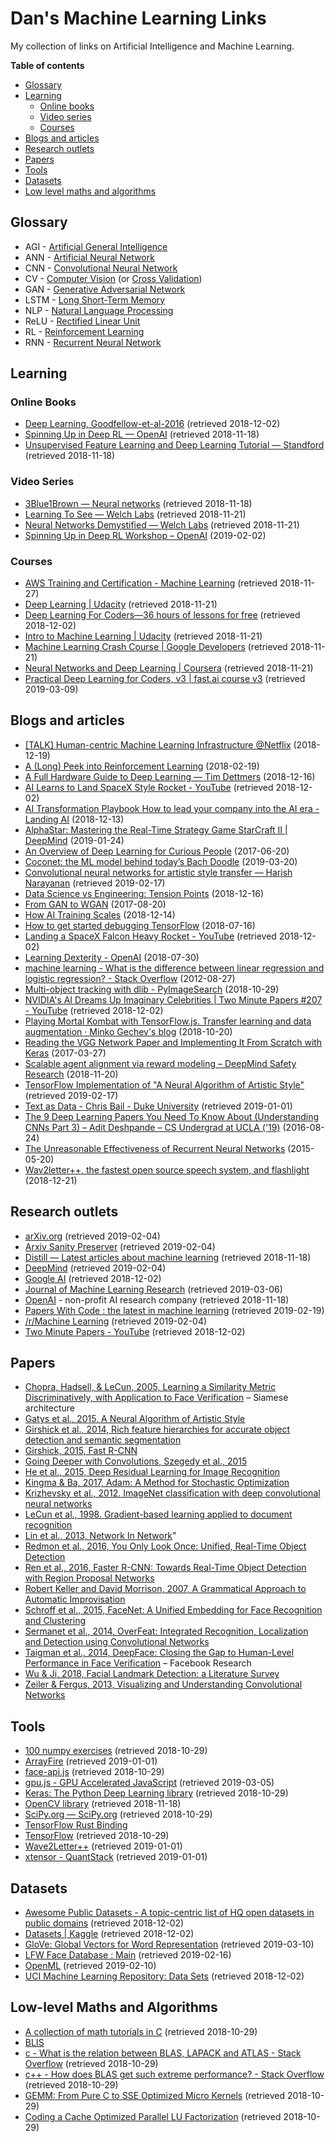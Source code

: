 # Dan's Machine Learning Links

My collection of links on Artificial Intelligence and Machine Learning.

**Table of contents**
 * [Glossary](#glossary)
 * [Learning](#learning)
   * [Online books](#online-books)
   * [Video series](#video-series)
   * [Courses](#courses)
 * [Blogs and articles](#blogs-and-articles)
 * [Research outlets](#research-outlets)
 * [Papers](#papers)
 * [Tools](#tools)
 * [Datasets](#datasets)
 * [Low level maths and algorithms](#low-level-maths-and-algorithms)

## Glossary

* AGI - [Artificial General Intelligence](https://intelligence.org/2013/08/11/what-is-agi/)
* ANN - [Artificial Neural Network](https://en.wikipedia.org/wiki/Artificial_neural_network)
* CNN - [Convolutional Neural Network](https://lilianweng.github.io/lil-log/2017/06/21/an-overview-of-deep-learning.html)
* CV - [Computer Vision](https://en.wikipedia.org/wiki/Computer_vision) (or [Cross Validation](https://docs.aws.amazon.com/machine-learning/latest/dg/cross-validation.html))
* GAN - [Generative Adversarial Network](https://lilianweng.github.io/lil-log/2017/08/20/from-GAN-to-WGAN.html)
* LSTM - [Long Short-Term Memory](https://en.wikipedia.org/wiki/Long_short-term_memory)
* NLP - [Natural Language Processing](https://en.wikipedia.org/wiki/Natural_language_processing)
* ReLU - [Rectified Linear Unit](https://www.tinymind.com/learn/terms/relu)
* RL - [Reinforcement Learning](https://en.wikipedia.org/wiki/Reinforcement_learning)
* RNN - [Recurrent Neural Network](https://lilianweng.github.io/lil-log/2017/06/21/an-overview-of-deep-learning.html)

## Learning

### Online Books

* [Deep Learning, Goodfellow-et-al-2016](http://www.deeplearningbook.org/) (retrieved 2018-12-02)
* [Spinning Up in Deep RL — OpenAI](https://spinningup.openai.com/en/latest/) (retrieved 2018-11-18)
* [Unsupervised Feature Learning and Deep Learning Tutorial — Standford](http://ufldl.stanford.edu/tutorial/) (retrieved 2018-11-18)

### Video Series

* [3Blue1Brown — Neural networks](https://www.youtube.com/playlist?list=PLZHQObOWTQDNU6R1_67000Dx_ZCJB-3pi) (retrieved 2018-11-18)
* [Learning To See — Welch Labs](https://www.youtube.com/playlist?list=PLiaHhY2iBX9ihLasvE8BKnS2Xg8AhY6iV) (retrieved 2018-11-21)
* [Neural Networks Demystified — Welch Labs](https://www.youtube.com/playlist?list=PLiaHhY2iBX9hdHaRr6b7XevZtgZRa1PoU) (retrieved 2018-11-21)
* [Spinning Up in Deep RL Workshop – OpenAI](https://www.youtube.com/watch?v=fdY7dt3ijgY) (2019-02-02)

### Courses

* [AWS Training and Certification - Machine Learning](https://aws.amazon.com/training/learning-paths/machine-learning/) (retrieved 2018-11-27)
* [Deep Learning | Udacity](https://eu.udacity.com/course/deep-learning--ud730) (retrieved 2018-11-21)
* [Deep Learning For Coders—36 hours of lessons for free](https://course.fast.ai/) (retrieved 2018-12-02)
* [Intro to Machine Learning | Udacity](https://eu.udacity.com/course/intro-to-machine-learning--ud120) (retrieved 2018-11-21)
* [Machine Learning Crash Course | Google Developers](https://developers.google.com/machine-learning/crash-course/) (retrieved 2018-11-21)
* [Neural Networks and Deep Learning | Coursera](https://www.coursera.org/learn/neural-networks-deep-learning/) (retrieved 2018-11-21)
* [Practical Deep Learning for Coders, v3 | fast.ai course v3](https://course.fast.ai/) (retrieved 2019-03-09)

## Blogs and articles

* [[TALK] Human-centric Machine Learning Infrastructure @Netflix](https://www.infoq.com/presentations/netflix-ml-infrastructure) (2018-12-19)
* [A (Long) Peek into Reinforcement Learning](https://lilianweng.github.io/lil-log/2018/02/19/a-long-peek-into-reinforcement-learning.html) (2018-02-19)
* [A Full Hardware Guide to Deep Learning — Tim Dettmers](http://timdettmers.com/2018/12/16/deep-learning-hardware-guide/) (2018-12-16)
* [AI Learns to Land SpaceX Style Rocket - YouTube](https://www.youtube.com/watch?v=NX_o9jB9bZ4) (retrieved 2018-12-02)
* [AI Transformation Playbook How to lead your company into the AI era - Landing AI](https://landing.ai/ai-transformation-playbook/) (2018-12-13)
* [AlphaStar: Mastering the Real-Time Strategy Game StarCraft II | DeepMind](https://deepmind.com/blog/alphastar-mastering-real-time-strategy-game-starcraft-ii/) (2019-01-24)
* [An Overview of Deep Learning for Curious People](https://lilianweng.github.io/lil-log/2017/06/21/an-overview-of-deep-learning.html) (2017-06-20)
* [Coconet: the ML model behind today’s Bach Doodle](https://magenta.tensorflow.org/coconet) (2019-03-20)
* [Convolutional neural networks for artistic style transfer — Harish Narayanan](https://harishnarayanan.org/writing/artistic-style-transfer/) (retrieved 2019-02-17)
* [Data Science vs Engineering: Tension Points](https://blog.dominodatalab.com/data-science-vs-engineering-tension-points/) (2018-12-16)
* [From GAN to WGAN](https://lilianweng.github.io/lil-log/2017/08/20/from-GAN-to-WGAN.html) (2017-08-20)
* [How AI Training Scales](https://blog.openai.com/science-of-ai/) (2018-12-14)
* [How to get started debugging TensorFlow](https://medium.freecodecamp.org/debugging-tensorflow-a-starter-e6668ce72617) (2018-07-16)
* [Landing a SpaceX Falcon Heavy Rocket - YouTube](https://www.youtube.com/watch?v=09OMoGqHexQ) (retrieved 2018-12-02)
* [Learning Dexterity - OpenAI](https://blog.openai.com/learning-dexterity/) (2018-07-30)
* [machine learning - What is the difference between linear regression and logistic regression? - Stack Overflow](https://stackoverflow.com/questions/12146914/what-is-the-difference-between-linear-regression-and-logistic-regression) (2012-08-27)
* [Multi-object tracking with dlib - PyImageSearch](https://www.pyimagesearch.com/2018/10/29/multi-object-tracking-with-dlib/) (2018-10-29)
* [NVIDIA's AI Dreams Up Imaginary Celebrities | Two Minute Papers #207 - YouTube](https://www.youtube.com/watch?v=VrgYtFhVGmg) (retrieved 2018-12-02)
* [Playing Mortal Kombat with TensorFlow.js. Transfer learning and data augmentation · Minko Gechev's blog](https://blog.mgechev.com/2018/10/20/transfer-learning-tensorflow-js-data-augmentation-mobile-net/) (2018-10-20)
* [Reading the VGG Network Paper and Implementing It From Scratch with Keras](https://hackernoon.com/learning-keras-by-implementing-vgg16-from-scratch-d036733f2d5) (2017-03-27)
* [Scalable agent alignment via reward modeling – DeepMind Safety Research](https://medium.com/@deepmindsafetyresearch/scalable-agent-alignment-via-reward-modeling-bf4ab06dfd84) (2018-11-20)
* [TensorFlow Implementation of "A Neural Algorithm of Artistic Style"](http://www.chioka.in/tensorflow-implementation-neural-algorithm-of-artistic-style) (retrieved 2019-02-17)
* [Text as Data - Chris Bail - Duke University](https://cbail.github.io/textasdata/Text_as_Data.html) (retrieved 2019-01-01)
* [The 9 Deep Learning Papers You Need To Know About (Understanding CNNs Part 3) – Adit Deshpande – CS Undergrad at UCLA ('19)](https://adeshpande3.github.io/The-9-Deep-Learning-Papers-You-Need-To-Know-About.html) (2016-08-24)
* [The Unreasonable Effectiveness of Recurrent Neural Networks](http://karpathy.github.io/2015/05/21/rnn-effectiveness/) (2015-05-20)
* [Wav2letter++, the fastest open source speech system, and flashlight](https://code.fb.com/ai-research/wav2letter/) (2018-12-21)

## Research outlets

* [arXiv.org](https://arxiv.org/) (retrieved 2019-02-04)
* [Arxiv Sanity Preserver](http://www.arxiv-sanity.com/) (retrieved 2019-02-04)
* [Distill — Latest articles about machine learning](https://distill.pub/) (retrieved 2018-11-18)
* [DeepMind](https://deepmind.com/) (retrieved 2019-02-04)
* [Google AI](https://ai.google/) (retrieved 2018-12-02)
* [Journal of Machine Learning Research](http://www.jmlr.org/) (retrieved 2019-03-06)
* [OpenAI](https://openai.com/) - non-profit AI research company (retrieved 2018-11-18)
* [Papers With Code : the latest in machine learning](https://paperswithcode.com/) (retrieved 2019-02-19)
* [/r/Machine Learning](https://www.reddit.com/r/MachineLearning/) (retrieved 2019-02-04)
* [Two Minute Papers - YouTube](https://www.youtube.com/user/keeroyz) (retrieved 2018-12-02)

## Papers

* [Chopra, Hadsell, & LeCun, 2005, Learning a Similarity Metric Discriminatively, with Application to Face Verification](http://yann.lecun.com/exdb/publis/pdf/chopra-05.pdf) – Siamese architecture
* [Gatys et al., 2015, A Neural Algorithm of Artistic Style](https://arxiv.org/abs/1508.06576)
* [Girshick et al., 2014, Rich feature hierarchies for accurate object detection and semantic segmentation](https://arxiv.org/abs/1311.2524)
* [Girshick, 2015, Fast R-CNN](https://arxiv.org/abs/1504.08083)
* [Going Deeper with Convolutions, Szegedy et al., 2015](https://arxiv.org/abs/1409.4842)
* [He et al., 2015, Deep Residual Learning for Image Recognition](https://arxiv.org/abs/1512.03385)
* [Kingma & Ba, 2017, Adam: A Method for Stochastic Optimization](https://arxiv.org/abs/1412.6980)
* [Krizhevsky et al., 2012. ImageNet classification with deep convolutional neural networks](https://papers.nips.cc/paper/4824-imagenet-classification-with-deep-convolutional-neural-networks.pdf)
* [LeCun et al., 1998. Gradient-based learning applied to document recognition](http://yann.lecun.com/exdb/publis/pdf/lecun-01a.pdf)
* [Lin et al., 2013, Network In Network](https://arxiv.org/abs/1312.4400)"
* [Redmon et al., 2016, You Only Look Once: Unified, Real-Time Object Detection](https://arxiv.org/abs/1506.02640)
* [Ren et al., 2016, Faster R-CNN: Towards Real-Time Object Detection with Region Proposal Networks](https://arxiv.org/abs/1506.01497)
* [Robert Keller and David Morrison, 2007, A Grammatical Approach to Automatic Improvisation](http://smc07.uoa.gr/SMC07%20Proceedings/SMC07%20Paper%2055.pdf)
* [Schroff et al., 2015, FaceNet: A Unified Embedding for Face Recognition and Clustering](https://arxiv.org/abs/1503.03832)
* [Sermanet et al., 2014, OverFeat: Integrated Recognition, Localization and Detection using Convolutional Networks](https://arxiv.org/abs/1312.6229)
* [Taigman et al., 2014, DeepFace: Closing the Gap to Human-Level Performance in Face Verification](https://research.fb.com/publications/deepface-closing-the-gap-to-human-level-performance-in-face-verification/) – Facebook Research
* [Wu & Ji, 2018, Facial Landmark Detection: a Literature Survey](https://arxiv.org/abs/1805.05563)
* [Zeiler & Fergus, 2013, Visualizing and Understanding Convolutional Networks](https://arxiv.org/abs/1311.2901)

## Tools

* [100 numpy exercises](http://www.labri.fr/perso/nrougier/teaching/numpy.100/) (retrieved 2018-10-29)
* [ArrayFire](https://github.com/arrayfire/arrayfire) (retrieved 2019-01-01)
* [face-api.js](https://github.com/justadudewhohacks/face-api.js) (retrieved 2018-10-29)
* [gpu.js - GPU Accelerated JavaScript](http://gpu.rocks/) (retrieved 2019-03-05)
* [Keras: The Python Deep Learning library](https://keras.io/) (retrieved 2018-10-29)
* [OpenCV library](https://opencv.org/) (retrieved 2018-11-18)
* [SciPy.org — SciPy.org](https://www.scipy.org/) (retrieved 2018-10-29)
* [TensorFlow Rust Binding](https://github.com/tensorflow/rust)
* [TensorFlow](https://www.tensorflow.org/) (retrieved 2018-10-29)
* [Wave2Letter++](https://github.com/facebookresearch/wav2letter) (retrieved 2019-01-01)
* [xtensor - QuantStack](http://quantstack.net/xtensor) (retrieved 2019-01-01)

## Datasets

* [Awesome Public Datasets - A topic-centric list of HQ open datasets in public domains](https://github.com/awesomedata/awesome-public-datasets) (retrieved 2018-12-02)
* [Datasets | Kaggle](https://www.kaggle.com/datasets) (retrieved 2018-12-02)
* [GloVe: Global Vectors for Word Representation](https://nlp.stanford.edu/projects/glove/) (retrieved 2019-03-10)
* [LFW Face Database : Main](http://vis-www.cs.umass.edu/lfw/) (retrieved 2019-02-16)
* [OpenML](https://www.openml.org/) (retrieved 2019-02-10)
* [UCI Machine Learning Repository: Data Sets](https://archive.ics.uci.edu/ml/datasets.html) (retrieved 2018-12-02)

## Low-level Maths and Algorithms

* [A collection of math tutorials in C](https://github.com/Foadsf/Cmathtuts) (retrieved 2018-10-29)
* [BLIS](https://github.com/flame/blis)
* [c - What is the relation between BLAS, LAPACK and ATLAS - Stack Overflow](https://stackoverflow.com/questions/17858104/what-is-the-relation-between-blas-lapack-and-atlas) (retrieved 2018-10-29)
* [c++ - How does BLAS get such extreme performance? - Stack Overflow](https://stackoverflow.com/questions/1303182/how-does-blas-get-such-extreme-performance/11421344#11421344) (retrieved 2018-10-29)
* [GEMM: From Pure C to SSE Optimized Micro Kernels](http://apfel.mathematik.uni-ulm.de/~lehn/sghpc/gemm/index.html) (retrieved 2018-10-29)
* [Coding a Cache Optimized Parallel LU Factorization](http://apfel.mathematik.uni-ulm.de/~lehn/FLENS-Trinity/flens/examples/tut01-page08.html) (retrieved 2018-10-29)

